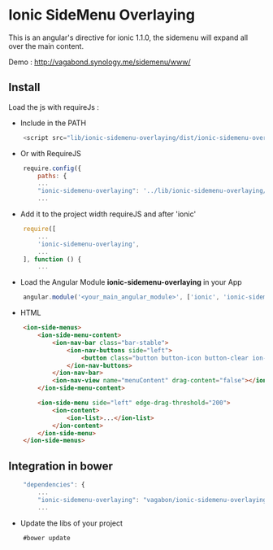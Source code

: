 # Ionic SideMenu Overlaying

This is an angular's directive for ionic 1.1.0, the sidemenu will expand all over the main content.

Demo : http://vagabond.synology.me/sidemenu/www/

## Install

Load the js with requireJs :

 * Include in the PATH
 
```JAVASCRIPT
    <script src="lib/ionic-sidemenu-overlaying/dist/ionic-sidemenu-overlaying.js"></script>
```
 
 * Or with RequireJS
 
```JAVASCRIPT
    require.config({
        paths: {
        ...
        "ionic-sidemenu-overlaying": '../lib/ionic-sidemenu-overlaying/dist/ionic-sidemenu-overlaying',
        ...
```

 * Add it to the project width requireJS and after 'ionic'

```JAVASCRIPT
    require([
        ...
        'ionic-sidemenu-overlaying',
        ...
    ], function () {
        ...
```

 * Load the Angular Module **ionic-sidemenu-overlaying** in your App

```JAVASCRIPT
    angular.module('<your_main_angular_module>', ['ionic', 'ionic-sidemenu-overlaying', ...])
```

 * HTML

```HTML
    <ion-side-menus>
        <ion-side-menu-content>
            <ion-nav-bar class="bar-stable">
                <ion-nav-buttons side="left">
                    <button class="button button-icon button-clear ion-navicon" menu-toggle="left"></button>
                </ion-nav-buttons>
            </ion-nav-bar>
            <ion-nav-view name="menuContent" drag-content="false"></ion-nav-view>
        </ion-side-menu-content>

        <ion-side-menu side="left" edge-drag-threshold="200">
            <ion-content>
                <ion-list>...</ion-list>
            </ion-content>
        </ion-side-menu>
    </ion-side-menus>
```

## Integration in bower

```JAVASCRIPT
    "dependencies": {
        ...
        "ionic-sidemenu-overlaying": "vagabon/ionic-sidemenu-overlaying#>=0.0.1",
        ...
```

 * Update the libs of your project

```SHELL
    #bower update
```

